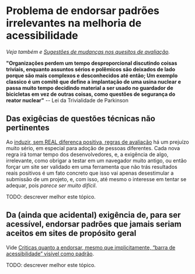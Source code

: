 # Problema de endorsar padrões irrelevantes na melhoria de acessibilidade

_Veja também
e [Sugestões de mudanças nos quesitos de avaliação](quesitos-de-avaliacao.md)._

**"Organizações perdem um tempo desproporcional discutindo coisas triviais,
enquanto assuntos sérios e polêmicos são deixados de lado porque são mais
complexos e desconhecidos até então; Um exemplo classico é um comitê que
define a implantação de uma usina nuclear e passa muito tempo decidindo
material a ser usado no guardador de bicicletas em vez de outras coisas,
como questões de segurança do reator nuclear"** -- Lei da Trivialidade de
Parkinson

## Das exigêcias de questões técnicas não pertinentes

Ao [induzir, sem REAL diferença positiva, regras de avaliação](quesitos-de-avaliacao.md)
há um prejuízo muito sério, em especial para adoção de pessoas diferentes. Cada
nova regra irá tomar tempo dos desenvolvedores, e, a exigência de algo,
irrelevante, como obrigar a testar em um navegador muito antigo, ou então
forçar um site ser validado em uma ferramenta que não trás resultados reais
positivos é um fato concreto que isso vai apenas desestimular a submissão
de um projeto, e, com isso, até mesmo o interesse em tentar se adequar, pois
_parece ser muito difícil_.


TODO: descrever melhor este tópico.

## Da (ainda que acidental) exigência de, para ser acessível, endorsar padrões que jamais seriam aceitos em sites de propósito geral


Vide [Criticas quanto a endorsar, mesmo que implicitamente, “barra de acessibilidade” visível como padrão](barra-acessibilidade-brasileira.md).

TODO: descrever melhor este tópico.
